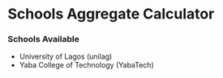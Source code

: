 # Schools Aggregate Calculator

### Schools Available

- University of Lagos (unilag)
- Yaba College of Technology (YabaTech)

